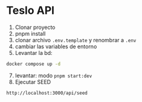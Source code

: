 
# Teslo API
1. Clonar proyecto
2. pnpm install
3. clonar archivo ```.env.template``` y renombrar a ```.env```
5. cambiar las variables de entorno
6. Levantar la bd:
```bash
docker compose up -d
```
7. levantar: modo ```pnpm start:dev```
8. Ejecutar SEED
```bash
http://localhost:3000/api/seed
``` 